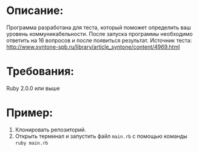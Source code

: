 # Описание:
Программа разработана для теста, который поможет определить ваш уровень коммуникабельности.
После запуска программы необходимо ответить на 16 вопросов и после появиться результат.
Источник теста: http://www.syntone-spb.ru/library/article_syntone/content/4969.html

# Требования: 
Ruby 2.0.0 или выше

# Пример:
1. Клонировать репозиторий.
2. Открыть терминал и запустить файл `main.rb` с помощью команды `ruby main.rb`